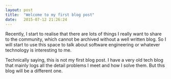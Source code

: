 ```yaml
---
layout: post
title:  "Welcome to my first blog post"
date:   2015-07-12 21:26:24
---
```

Recently, I start to realise that there are lots of things I really want to share to the community, which cannot be archived without a well written blog. So I will start to use this space to talk about software engineering or whatever technology is interesting to me.

Technically saying, this is not my first blog post. I have a very old tech blog that mainly logs all the detail problems I meet and how I solve them. But this blog will be a different one.
